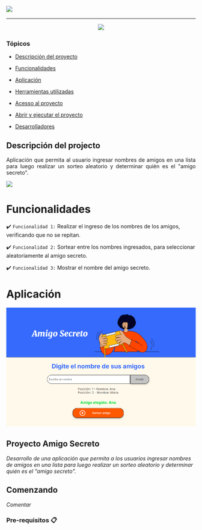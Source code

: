 ![](https://cdn-icons-png.freepik.com/256/12608/12608968.png?ga=GA1.1.1622220315.1738011490&semt=ais_hybrid)
<hr>
<p align="center">
   <img src="http://img.shields.io/static/v1?label=STATUS&message=TERMINADO&color=RED&style=for-the-badge" #vitrinedev/>
</p>

### Tópicos 

- [Descripción del proyecto](#Descripción-del-projecto)

- [Funcionalidades](#Funcionalidades)

- [Aplicación](#aplicação)

- [Herramientas utilizadas](#ferramentas-utilizadas)

- [Acesso al proyecto](#acesso-ao-projeto)

- [Abrir y ejecutar el proyecto](#abrir-e-rodar-o-projeto)

- [Desarrolladores](#desenvolvedores)

## Descripción del projecto
<p align="justify">
Aplicación que permita al usuario ingresar nombres de amigos en una lista para luego realizar un sorteo aleatorio y determinar quién es el "amigo secreto".

![](https://img.freepik.com/fotos-premium/colocaron-pegatinas-papel-diferentes-nombres-fondo-plano-madera-elegir-nombre-bebe_495423-87780.jpg?w=740)
</p>

# Funcionalidades

:heavy_check_mark: `Funcionalidad 1:` Realizar el ingreso de los nombres de los amigos, verificando que no se repitan.

:heavy_check_mark: `Funcionalidad 2:` Sortear entre los nombres ingresados, para seleccionar aleatoriamente al amigo secreto.

:heavy_check_mark: `Funcionalidad 3:` Mostrar el nombre del amigo secreto.

# Aplicación

<div align="center">

![Android Emulator](https://raw.githubusercontent.com/Tecindes/proyecto-amigo-secreto/refs/heads/main/assets/Aplicacion.png)

  </div>

## Proyecto Amigo Secreto
_Desarrollo de una aplicación que permita a los usuarios ingresar nombres de amigos en una lista para luego realizar un sorteo aleatorio y determinar quién es el "amigo secreto"._
## Comenzando
_Comentar_
### Pre-requisitos 📋
